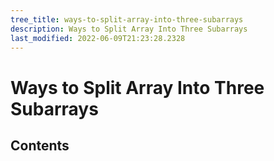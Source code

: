 ```yaml
---
tree_title: ways-to-split-array-into-three-subarrays
description: Ways to Split Array Into Three Subarrays
last_modified: 2022-06-09T21:23:28.2328
---
```


# Ways to Split Array Into Three Subarrays

## Contents
